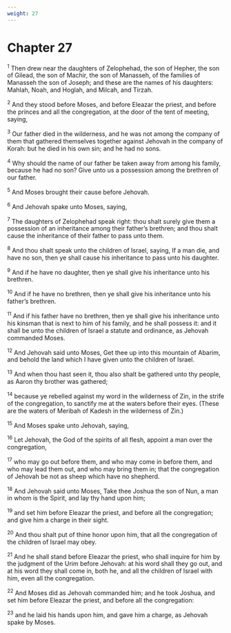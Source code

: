 ```yaml
---
weight: 27
---
```


# Chapter 27

<sup>1</sup> Then drew near the daughters of Zelophehad, the son of Hepher, the son of Gilead, the son of Machir, the son of Manasseh, of the families of Manasseh the son of Joseph; and these are the names of his daughters: Mahlah, Noah, and Hoglah, and Milcah, and Tirzah. 

<sup>2</sup> And they stood before Moses, and before Eleazar the priest, and before the princes and all the congregation, at the door of the tent of meeting, saying, 

<sup>3</sup> Our father died in the wilderness, and he was not among the company of them that gathered themselves together against Jehovah in the company of Korah: but he died in his own sin; and he had no sons. 

<sup>4</sup> Why should the name of our father be taken away from among his family, because he had no son? Give unto us a possession among the brethren of our father. 

<sup>5</sup> And Moses brought their cause before Jehovah. 

<sup>6</sup> And Jehovah spake unto Moses, saying, 

<sup>7</sup> The daughters of Zelophehad speak right: thou shalt surely give them a possession of an inheritance among their father’s brethren; and thou shalt cause the inheritance of their father to pass unto them. 

<sup>8</sup> And thou shalt speak unto the children of Israel, saying, If a man die, and have no son, then ye shall cause his inheritance to pass unto his daughter. 

<sup>9</sup> And if he have no daughter, then ye shall give his inheritance unto his brethren. 

<sup>10</sup> And if he have no brethren, then ye shall give his inheritance unto his father’s brethren. 

<sup>11</sup> And if his father have no brethren, then ye shall give his inheritance unto his kinsman that is next to him of his family, and he shall possess it: and it shall be unto the children of Israel a statute and ordinance, as Jehovah commanded Moses. 

<sup>12</sup> And Jehovah said unto Moses, Get thee up into this mountain of Abarim, and behold the land which I have given unto the children of Israel. 

<sup>13</sup> And when thou hast seen it, thou also shalt be gathered unto thy people, as Aaron thy brother was gathered; 

<sup>14</sup> because ye rebelled against my word in the wilderness of Zin, in the strife of the congregation, to sanctify me at the waters before their eyes. (These are the waters of Meribah of Kadesh in the wilderness of Zin.) 

<sup>15</sup> And Moses spake unto Jehovah, saying, 

<sup>16</sup> Let Jehovah, the God of the spirits of all flesh, appoint a man over the congregation, 

<sup>17</sup> who may go out before them, and who may come in before them, and who may lead them out, and who may bring them in; that the congregation of Jehovah be not as sheep which have no shepherd. 

<sup>18</sup> And Jehovah said unto Moses, Take thee Joshua the son of Nun, a man in whom is the Spirit, and lay thy hand upon him; 

<sup>19</sup> and set him before Eleazar the priest, and before all the congregation; and give him a charge in their sight. 

<sup>20</sup> And thou shalt put of thine honor upon him, that all the congregation of the children of Israel may obey. 

<sup>21</sup> And he shall stand before Eleazar the priest, who shall inquire for him by the judgment of the Urim before Jehovah: at his word shall they go out, and at his word they shall come in, both he, and all the children of Israel with him, even all the congregation. 

<sup>22</sup> And Moses did as Jehovah commanded him; and he took Joshua, and set him before Eleazar the priest, and before all the congregation: 

<sup>23</sup> and he laid his hands upon him, and gave him a charge, as Jehovah spake by Moses. 


